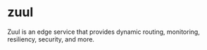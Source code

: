 zuul
====

Zuul is an edge service that provides dynamic routing, monitoring, resiliency, security, and more.